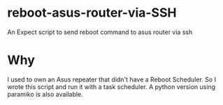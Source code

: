 # reboot-asus-router-via-SSH

An Expect script to send reboot command to asus router via ssh

# Why

I used to own an Asus repeater that didn't have a Reboot Scheduler. So I wrote this script and run it with a task scheduler. A python version using paramiko is also available.
